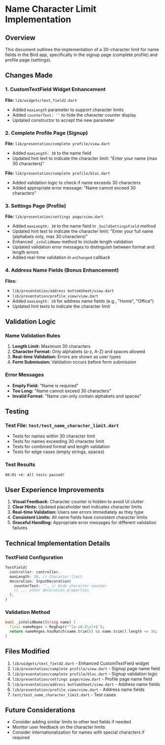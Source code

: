 # Name Character Limit Implementation

## Overview
This document outlines the implementation of a 30-character limit for name fields in the Bird app, specifically in the signup page (complete profile) and profile page (settings).

## Changes Made

### 1. CustomTextField Widget Enhancement
**File:** `lib/widgets/text_field2.dart`
- Added `maxLength` parameter to support character limits
- Added `counterText: ''` to hide the character counter display
- Updated constructor to accept the new parameter

### 2. Complete Profile Page (Signup)
**File:** `lib/presentation/complete profile/view.dart`
- Added `maxLength: 30` to the name field
- Updated hint text to indicate the character limit: "Enter your name (max 30 characters)"

**File:** `lib/presentation/complete profile/bloc.dart`
- Added validation logic to check if name exceeds 30 characters
- Added appropriate error message: "Name cannot exceed 30 characters"

### 3. Settings Page (Profile)
**File:** `lib/presentation/settings page/view.dart`
- Added `maxLength: 30` to the name field in `_buildSettingsField` method
- Updated hint text to indicate the character limit: "Enter your full name (alphabets only, max 30 characters)"
- Enhanced `_isValidName` method to include length validation
- Updated validation error messages to distinguish between format and length errors
- Added real-time validation in `onChanged` callback

### 4. Address Name Fields (Bonus Enhancement)
**Files:** 
- `lib/presentation/address bottomSheet/view.dart`
- `lib/presentation/profile_view/view.dart`
- Added `maxLength: 20` for address name fields (e.g., "Home", "Office")
- Updated hint texts to indicate the character limit

## Validation Logic

### Name Validation Rules
1. **Length Limit:** Maximum 30 characters
2. **Character Format:** Only alphabets (a-z, A-Z) and spaces allowed
3. **Real-time Validation:** Errors are shown as user types
4. **Form Submission:** Validation occurs before form submission

### Error Messages
- **Empty Field:** "Name is required"
- **Too Long:** "Name cannot exceed 30 characters"
- **Invalid Format:** "Name can only contain alphabets and spaces"

## Testing

### Test File: `test/test_name_character_limit.dart`
- Tests for names within 30 character limit
- Tests for names exceeding 30 character limit
- Tests for combined format and length validation
- Tests for edge cases (empty strings, spaces)

### Test Results
```
00:01 +4: All tests passed!
```

## User Experience Improvements

1. **Visual Feedback:** Character counter is hidden to avoid UI clutter
2. **Clear Hints:** Updated placeholder text indicates character limits
3. **Real-time Validation:** Users see errors immediately as they type
4. **Consistent Limits:** All name fields have consistent character limits
5. **Graceful Handling:** Appropriate error messages for different validation failures

## Technical Implementation Details

### TextField Configuration
```dart
TextField(
  controller: controller,
  maxLength: 30, // Character limit
  decoration: InputDecoration(
    counterText: '', // Hide character counter
    // ... other decoration properties
  ),
)
```

### Validation Method
```dart
bool _isValidName(String name) {
  final nameRegex = RegExp(r'^[a-zA-Z\s]+$');
  return nameRegex.hasMatch(name.trim()) && name.trim().length <= 30;
}
```

## Files Modified
1. `lib/widgets/text_field2.dart` - Enhanced CustomTextField widget
2. `lib/presentation/complete profile/view.dart` - Signup page name field
3. `lib/presentation/complete profile/bloc.dart` - Signup validation logic
4. `lib/presentation/settings page/view.dart` - Profile page name field
5. `lib/presentation/address bottomSheet/view.dart` - Address name fields
6. `lib/presentation/profile_view/view.dart` - Address name fields
7. `test/test_name_character_limit.dart` - Test cases

## Future Considerations
- Consider adding similar limits to other text fields if needed
- Monitor user feedback on the character limits
- Consider internationalization for names with special characters if required 